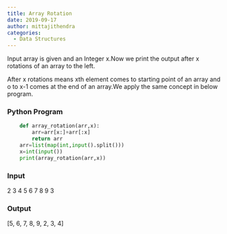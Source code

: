 ```yaml
---
title: Array Rotation
date: 2019-09-17
author: mittajithendra
categories:
  - Data Structures
---
```


Input array is given and an Integer x.Now we print the output after x rotations of an array to the left.

After x rotations means xth element comes to starting point of an array and o to x-1 comes at the end of an array.We apply the same concept in below program.

### Python Program

```python
    def array_rotation(arr,x):
        arr=arr[x:]+arr[:x]
        return arr
    arr=list(map(int,input().split()))
    x=int(input())
    print(array_rotation(arr,x))
```

### Input

2 3 4 5 6 7 8 9
3

### Output

[5, 6, 7, 8, 9, 2, 3, 4]
